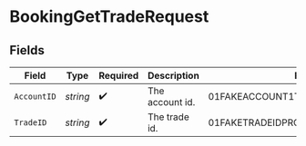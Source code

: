 # BookingGetTradeRequest


## Fields

| Field                                | Type                                 | Required                             | Description                          | Example                              |
| ------------------------------------ | ------------------------------------ | ------------------------------------ | ------------------------------------ | ------------------------------------ |
| `AccountID`                          | *string*                             | :heavy_check_mark:                   | The account id.                      | 01FAKEACCOUNT1TYKWEYRH8S2K           |
| `TradeID`                            | *string*                             | :heavy_check_mark:                   | The trade id.                        | 01FAKETRADEIDPROVIDEDFROMCREATETRADE |